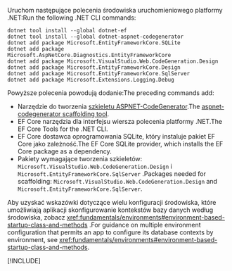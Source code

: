 <span data-ttu-id="99a69-101">Uruchom następujące polecenia środowiska uruchomieniowego platformy .NET:</span><span class="sxs-lookup"><span data-stu-id="99a69-101">Run the following .NET CLI commands:</span></span>

```dotnetcli
dotnet tool install --global dotnet-ef
dotnet tool install --global dotnet-aspnet-codegenerator
dotnet add package Microsoft.EntityFrameworkCore.SQLite
dotnet add package Microsoft.AspNetCore.Diagnostics.EntityFrameworkCore
dotnet add package Microsoft.VisualStudio.Web.CodeGeneration.Design
dotnet add package Microsoft.EntityFrameworkCore.Design
dotnet add package Microsoft.EntityFrameworkCore.SqlServer
dotnet add package Microsoft.Extensions.Logging.Debug
```

<span data-ttu-id="99a69-102">Powyższe polecenia powodują dodanie:</span><span class="sxs-lookup"><span data-stu-id="99a69-102">The preceding commands add:</span></span>

* <span data-ttu-id="99a69-103">Narzędzie do tworzenia [szkieletu ASPNET-CodeGenerator](xref:fundamentals/tools/dotnet-aspnet-codegenerator).</span><span class="sxs-lookup"><span data-stu-id="99a69-103">The [aspnet-codegenerator scaffolding tool](xref:fundamentals/tools/dotnet-aspnet-codegenerator).</span></span>
* <span data-ttu-id="99a69-104">EF Core narzędzia dla interfejsu wiersza polecenia platformy .NET.</span><span class="sxs-lookup"><span data-stu-id="99a69-104">The EF Core Tools for the .NET CLI.</span></span>
* <span data-ttu-id="99a69-105">EF Core dostawca oprogramowania SQLite, który instaluje pakiet EF Core jako zależność.</span><span class="sxs-lookup"><span data-stu-id="99a69-105">The EF Core SQLite provider, which installs the EF Core package as a dependency.</span></span>
* <span data-ttu-id="99a69-106">Pakiety wymagające tworzenia szkieletów: `Microsoft.VisualStudio.Web.CodeGeneration.Design` i `Microsoft.EntityFrameworkCore.SqlServer` .</span><span class="sxs-lookup"><span data-stu-id="99a69-106">Packages needed for scaffolding: `Microsoft.VisualStudio.Web.CodeGeneration.Design` and `Microsoft.EntityFrameworkCore.SqlServer`.</span></span>

<span data-ttu-id="99a69-107">Aby uzyskać wskazówki dotyczące wielu konfiguracji środowiska, które umożliwiają aplikacji skonfigurowanie kontekstów bazy danych według środowiska, zobacz <xref:fundamentals/environments#environment-based-startup-class-and-methods> .</span><span class="sxs-lookup"><span data-stu-id="99a69-107">For guidance on multiple environment configuration that permits an app to configure its database contexts by environment, see <xref:fundamentals/environments#environment-based-startup-class-and-methods>.</span></span>

[!INCLUDE[](~/includes/scaffoldTFM-5.md)]

